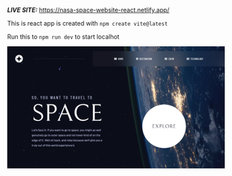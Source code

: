  ***LIVE SITE:*** https://nasa-space-website-react.netlify.app/
 
 This is react app is created with ```npm create vite@latest```
 
 Run this to ```npm run dev``` to start localhot
 
 ![screenshot](./screenshot.png)
